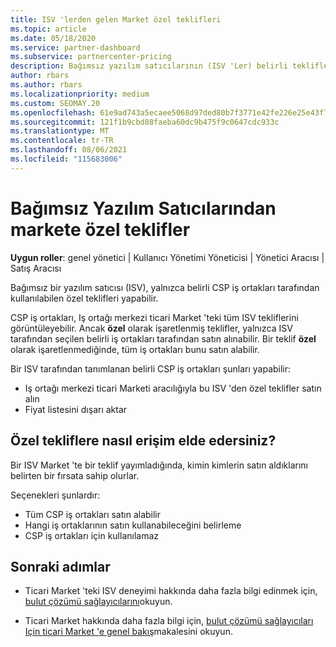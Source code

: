 ```yaml
---
title: ISV 'lerden gelen Market özel teklifleri
ms.topic: article
ms.date: 05/18/2020
ms.service: partner-dashboard
ms.subservice: partnercenter-pricing
description: Bağımsız yazılım satıcılarının (ISV 'Ler) belirli teklifleri özel ve yalnızca belirli CSP iş ortakları için kullanılabilir hale getirme hakkında bilgi edinin.
author: rbars
ms.author: rbars
ms.localizationpriority: medium
ms.custom: SEOMAY.20
ms.openlocfilehash: 61e9ad743a5ecaee5068d97ded80b7f3771e42fe226e25e43f7074a2eea30d1c
ms.sourcegitcommit: 121f1b9cbd88faeba60dc9b475f9c0647cdc933c
ms.translationtype: MT
ms.contentlocale: tr-TR
ms.lasthandoff: 08/06/2021
ms.locfileid: "115683006"
---
```

# <a name="marketplace-exclusive-offers-from-independent-software-vendors"></a>Bağımsız Yazılım Satıcılarından markete özel teklifler

**Uygun roller**: genel yönetici | Kullanıcı Yönetimi Yöneticisi | Yönetici Aracısı | Satış Aracısı

Bağımsız bir yazılım satıcısı (ISV), yalnızca belirli CSP iş ortakları tarafından kullanılabilen özel teklifleri yapabilir.

CSP iş ortakları, Iş ortağı merkezi ticari Market 'teki tüm ISV tekliflerini görüntüleyebilir. Ancak **özel** olarak işaretlenmiş teklifler, yalnızca ISV tarafından seçilen belirli iş ortakları tarafından satın alınabilir. Bir teklif **özel** olarak işaretlenmediğinde, tüm iş ortakları bunu satın alabilir.

Bir ISV tarafından tanımlanan belirli CSP iş ortakları şunları yapabilir:

- Iş ortağı merkezi ticari Marketi aracılığıyla bu ISV 'den özel teklifler satın alın
- Fiyat listesini dışarı aktar

## <a name="how-do-you-gain-access-to-exclusive-offers"></a>Özel tekliflere nasıl erişim elde edersiniz?

Bir ISV Market 'te bir teklif yayımladığında, kimin kimlerin satın aldıklarını belirten bir fırsata sahip olurlar.

Seçenekleri şunlardır:

- Tüm CSP iş ortakları satın alabilir
- Hangi iş ortaklarının satın kullanabileceğini belirleme
- CSP iş ortakları için kullanılamaz

## <a name="next-steps"></a>Sonraki adımlar

- Ticari Market 'teki ISV deneyimi hakkında daha fazla bilgi edinmek için, [bulut çözümü sağlayıcılarını](/azure/marketplace/cloud-solution-providers)okuyun.

- Ticari Market hakkında daha fazla bilgi için, [bulut çözümü sağlayıcıları Için ticari Market 'e genel bakış](csp-commercial-marketplace-overview.md)makalesini okuyun.